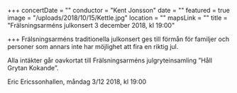 +++
concertDate = ""
conductor = "Kent Jonsson"
date = ""
featured = true
image = "/uploads/2018/10/15/Kettle.jpg"
location = ""
mapsLink = ""
title = "Frälsningsarméns julkonsert 3 december 2018, kl 19:00"

+++
Frälsningsarméns traditionella julkonsert ges till förmån för familjer och personer som annars inte har möjlighet att fira en riktig jul.

Alla intäkter går oavkortat till Frälsningsarméns julgryteinsamling ”Håll Grytan Kokande”.

Eric Ericssonhallen, måndag 3/12 2018, kl 19:00